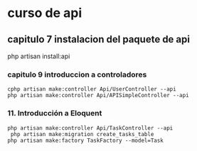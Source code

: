 # curso de api

## capitulo 7 instalacion del paquete de api

php artisan install:api

### capitulo 9 introduccion a controladores

    cphp artisan make:controller Api/UserController --api
    php artisan make:controller Api/APISimpleController --api

### 11. Introducción a Eloquent

    php artisan make:controller Api/TaskController --api
     php artisan make:migration create_tasks_table
    php artisan make:factory TaskFactory --model=Task

